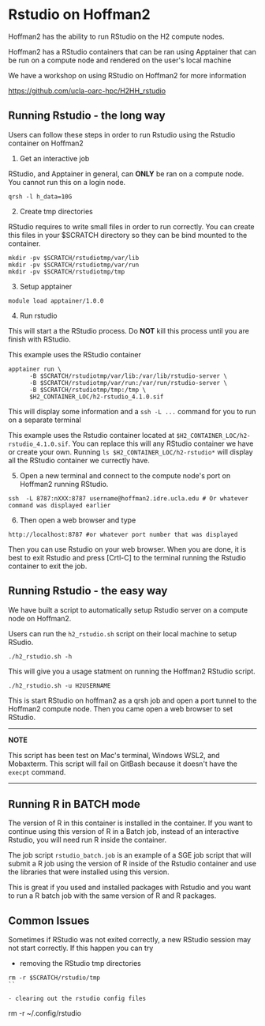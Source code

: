 # Rstudio on Hoffman2

Hoffman2 has the ability to run RStudio on the H2 compute nodes. 

Hoffman2 has a RStudio containers that can be ran using Apptainer that can be run on a compute node and rendered on the user's local machine

We have a workshop on using RStudio on Hoffman2 for more information

https://github.com/ucla-oarc-hpc/H2HH_rstudio

## Running Rstudio - the long way

Users can follow these steps in order to run Rstudio using the Rstudio container on Hoffman2


1. Get an interactive job

RStudio, and Apptainer in general, can **ONLY** be ran on a compute node. You cannot run this on a login node.

```
qrsh -l h_data=10G
```

2. Create tmp directories

RStudio requires to write small files in order to run correctly. You can create this files in your $SCRATCH directory so they can be bind mounted to the container.

```
mkdir -pv $SCRATCH/rstudiotmp/var/lib
mkdir -pv $SCRATCH/rstudiotmp/var/run
mkdir -pv $SCRATCH/rstudiotmp/tmp
```

3. Setup apptainer

```
module load apptainer/1.0.0
```

4. Run rstudio

This will start a the RStudio process. Do **NOT** kill this process until you are finish with RStudio.

This example uses the RStudio container 
```
apptainer run \
      -B $SCRATCH/rstudiotmp/var/lib:/var/lib/rstudio-server \
      -B $SCRATCH/rstudiotmp/var/run:/var/run/rstudio-server \
      -B $SCRATCH/rstudiotmp/tmp:/tmp \ 
      $H2_CONTAINER_LOC/h2-rstudio_4.1.0.sif
```

This will display some information and a `ssh -L ...` command for you to run on a separate terminal 

This example uses the Rstudio container located at `$H2_CONTAINER_LOC/h2-rstudio_4.1.0.sif`. You can replace this will any RStudio container we have or create your own. Running `ls $H2_CONTAINER_LOC/h2-rstudio*` will display all the RStudio container we currectly have.


5. Open a new terminal and connect to the compute node's port on Hoffman2 running RStudio. 

```
ssh  -L 8787:nXXX:8787 username@hoffman2.idre.ucla.edu # Or whatever command was displayed earlier 
```

6. Then open a web browser and type

```
http://localhost:8787 #or whatever port number that was displayed
```

Then you can use Rstudio on your web browser. When you are done, it is best to exit Rstudio and press [Crtl-C] to the terminal running the Rstudio container to exit the job.

## Running Rstudio - the easy way

We have built a script to automatically setup Rstudio server on a compute node on Hoffman2.
 
Users can run the `h2_rstudio.sh` script on their local machine to setup RSudio.

```
./h2_rstudio.sh -h
```

This will give you a usage statment on running the Hoffman2 RStudio script.

```
./h2_rstudio.sh -u H2USERNAME
```

This is start RStudio on hoffman2 as a qrsh job and open a port tunnel to the Hoffman2 compute node. Then you came open a web browser to set RStudio.

---
**NOTE**

This script has been test on Mac's terminal, Windows WSL2, and Mobaxterm. This script will fail on GitBash because it doesn't have the `execpt` command.
 
---


## Running R in BATCH mode

The version of R in this container is installed in the container. If you want to continue using this version of R in a Batch job, instead of an interactive Rstudio, you will need run R inside the container.

The job script `rstudio_batch.job` is an example of a SGE job script that will submit a R job using the version of R inside of the Rstudio container and use the libraries that were installed using this version.

This is great if you used and installed packages with Rstudio and you want to run a R batch job with the same version of R and R packages.


## Common Issues

Sometimes if RStudio was not exited correctly, a new RStudio session may not start correctly. If this happen you can try

- removing the RStudio tmp directories

```
rm -r $SCRATCH/rstudio/tmp
``

- clearing out the rstudio config files

```
rm -r ~/.config/rstudio
```


